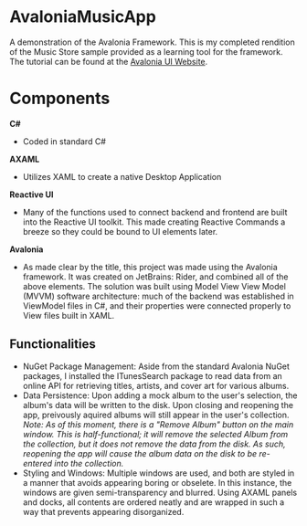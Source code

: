 # AvaloniaMusicApp
A demonstration of the Avalonia Framework. This is my completed rendition of the Music Store sample provided as a learning tool for the framework. The tutorial can be found at the [Avalonia UI Website](https://docs.avaloniaui.net).

# Components
**C#**
  * Coded in standard C#

**AXAML**
  * Utilizes XAML to create a native Desktop Application

**Reactive UI**
  * Many of the functions used to connect backend and frontend are built into the Reactive UI toolkit. This made creating Reactive Commands a breeze so they could be bound to UI elements later.

**Avalonia**
   * As made clear by the title, this project was made using the Avalonia framework. It was created on JetBrains: Rider, and combined all of the above elements. The solution was built using Model View View Model (MVVM) software architecture: much of the backend was established in ViewModel files in C#, and their properties were connected properly to View files built in XAML.

## Functionalities
* NuGet Package Management: Aside from the standard Avalonia NuGet packages, I installed the ITunesSearch package to read data from an online API for retrieving titles, artists, and cover art for various albums.
* Data Persistence: Upon adding a mock album to the user's selection, the album's data will be written to the disk. Upon closing and reopening the app, preivously aquired albums will still appear in the user's collection. *Note: As of this moment, there is a "Remove Album" button on the main window. This is half-functional; it will remove the selected Album from the collection, but it does not remove the data from the disk. As such, reopening the app will cause the album data on the disk to be re-entered into the collection.*
* Styling and Windows: Multiple windows are used, and both are styled in a manner that avoids appearing boring or obselete. In this instance, the windows are given semi-transparency and blurred. Using AXAML panels and docks, all contents are ordered neatly and are wrapped in such a way that prevents appearing disorganized.
